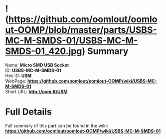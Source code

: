 
!(https://github.com/oomlout/oomlout-OOMP/blob/master/parts/USBS-MC-M-SMDS-01/USBS-MC-M-SMDS-01_420.jpg)
Summary
=================
  
Name: __Micro SMD USB Socket__    
ID: __USBS-MC-M-SMDS-01__   
Hex ID: __USM__   
WebPage: __https://github.com/oomlout/oomlout-OOMP/wiki/USBS-MC-M-SMDS-01__   
Short URL: __http://oom.lt/USM__   

Full Details
==========================
Full summary of this part can be found in the wiki:   
__https://github.com/oomlout/oomlout-OOMP/wiki/USBS-MC-M-SMDS-01__    

